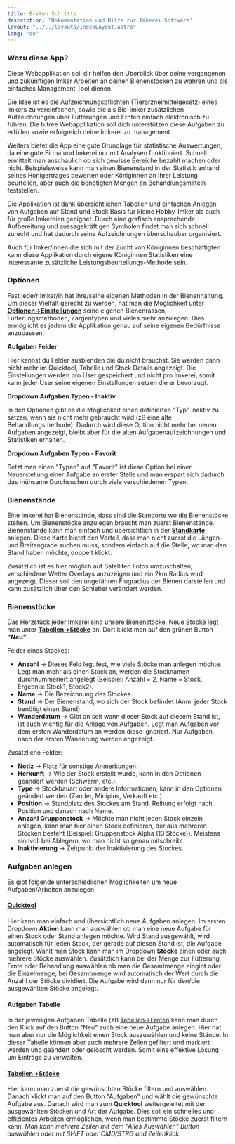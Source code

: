 ```yaml
---
title: Ersten Schritte
description: 'Dokumentation und Hilfe zur Imkerei Software'
layout: "../../layouts/IndexLayout.astro"
lang: "de"
---
```


### Wozu diese App?

Diese Webapplikation soll dir helfen den Überblick über deine vergangenen und zukünftigen Imker Arbeiten an deinen Bienenstöcken zu wahren und als einfaches Management Tool dienen.

Die Idee ist es die Aufzeichnungspflichten (Tierarzneimittelgesetz) eines Imkers zu vereinfachen, sowie die als Bio-Imker zusätzlichen Aufzeichnungen über Fütterungen und Ernten einfach elektronisch zu führen. Die b.tree Webapplikation soll dich unterstützen diese Aufgaben zu erfüllen sowie erfolgreich deine Imkerei zu management.

Weiters bietet die App eine gute Grundlage für statistische Auswertungen, da eine gute Firma und Imkerei nur mit Analysen funktioniert. Schnell ermittelt man anschaulich ob sich gewisse Bereiche bezahlt machen oder nicht. Beispielsweise kann man einen Bienenstand in der Statistik anhand seines Honigertrages bewerten oder Königinnen an ihrer Leistung beurteilen, aber auch die benötigten Mengen an Behandlungsmitteln feststellen.

Die Applikation ist dank übersichtlichen Tabellen und einfachen Anlegen von Aufgaben auf Stand und Stock Basis für kleine Hobby-Imker als auch für große Imkereien geeignet. Durch eine grafisch ansprechende Aufbereitung und aussagekräftigen Symbolen findet man sich schnell zurecht und hat dadurch seine Aufzeichnungen überschaubar organisiert.

Auch für Imker/innen die sich mit der Zucht von Königinnen beschäftigten kann diese Applikation durch eigene Königinnen Statistiken eine interessante zusätzliche Leistungsbeurteilungs-Methode sein.

### Optionen

Fast jede/r Imker/in hat ihre/seine eigenen Methoden in der Bienenhaltung. Um dieser Vielfalt gerecht zu werden, hat man die Möglichkeit unter **[Optionen->Einstellungen](https://www.btree.at/app/settings/#tab_options)** seine eigenen Bienenrassen, Fütterungsmethoden, Zargentypen und vieles mehr anzulegen. Dies ermöglicht es jedem die Applikation genau auf seine eigenen Bedürfnisse anzupassen.

**Aufgaben Felder**

Hier kannst du Felder ausblenden die du nicht brauchst. Sie werden dann nicht mehr im Quicktool, Tabelle und Stock Details angezeigt. Die Einstellungen werden pro User gespeichert und nicht pro Imkerei, somit kann jeder User seine eigenen Einstellungen setzen die er bevorzugt.

**Dropdown Aufgaben Typen - Inaktiv**

In den Optionen gibt es die Möglichkeit einen definierten "Typ" inaktiv zu setzen, wenn sie nicht mehr gebraucht wird (zB eine alte Behandlungsmethode). Dadurch wird diese Option nicht mehr bei neuen Aufgaben angezeigt, bleibt aber für die alten Aufgabenaufzeichnungen und Statistiken erhalten.

**Dropdown Aufgaben Typen - Favorit**

Setzt man einen "Typen" auf "Favorit" ist diese Option bei einer Neuerstellung einer Aufgabe an erster Stelle und man erspart sich dadurch das mühsame Durchsuchen durch viele verschiedenen Typen.

### Bienenstände

Eine Imkerei hat Bienenstände, dass sind die Standorte wo die Bienenstöcke stehen. Um Bienenstöcke anzulegen braucht man zuerst Bienenstände. Bienenstände kann man einfach und übersichtlich in der **[Standkarte](https://www.btree.at/app/map/)** anlegen. Diese Karte bietet den Vorteil, dass man nicht zuerst die Längen- und Breitengrade suchen muss, sondern einfach auf die Stelle, wo man den Stand haben möchte, doppelt klickt.

Zusätzlich ist es hier möglich auf Satelliten Fotos umzuschalten, verschiedene Wetter Overlays anzuzeigen und ein 2km Radius wird angezeigt. Dieser soll den ungefähren Flugradius der Bienen darstellen und kann zusätzlich über den Schieber verändert werden.

### Bienenstöcke

Das Herzstück jeder Imkerei sind unsere Bienenstöcke. Neue Stöcke legt man unter **[Tabellen->Stöcke](https://www.btree.at/app/table/hive/)** an. Dort klickt man auf den grünen Button **"Neu"**.

Felder eines Stockes:

* **Anzahl** -> Dieses Feld legt fest, wie viele Stöcke man anlegen möchte. Legt man mehr als einen Stock an, werden die Stocknamen durchnummeriert angelegt (Beispiel: Anzahl = 2, Name = Stock, Ergebnis: Stock1, Stock2).
* **Name** -> Die Bezeichnung des Stockes.
* **Stand** -> Der Bienenstand, wo sich der Stock befindet (Anm. jeder Stock benötigt einen Stand).
* **Wanderdatum** -> Gibt an seit wann dieser Stock auf diesem Stand ist, ist auch wichtig für die Anlage von Aufgaben. Legt man Aufgaben vor dem ersten Wanderdatum an werden diese ignoriert. Nur Aufgaben nach der ersten Wanderung werden angezeigt.

Zusätzliche Felder:

* **Notiz** -> Platz für sonstige Anmerkungen.
* **Herkunft** -> Wie der Stock erstellt wurde, kann in den Optionen geändert werden (Schwarm, etc.).
* **Type** -> Stockbauart oder andere Informationen, kann in den Optionen geändert werden (Zander, Miniplus, Verkauft etc.).
* **Position** -> Standplatz des Stockes am Stand. Reihung erfolgt nach Position und danach nach Name.
* **Anzahl Gruppenstock** -> Möchte man nicht jeden Stock einzeln anlegen, kann man hier einen Stock definieren, der aus mehreren Stöcken besteht (Beispiel: Gruppenstock Alpha (13 Stöcke)). Meistens sinnvoll bei Ablegern, wo man nicht so genau mitschreibt.
* **Inaktivierung** -> Zeitpunkt der Inaktivierung des Stockes.

### Aufgaben anlegen

Es gibt folgende unterschiedlichen Möglichkeiten um neue Aufgaben/Arbeiten anzulegen.

#### **[Quicktool](https://www.btree.at/app/quicktool/create/hive/checkup)**

Hier kann man einfach und übersichtlich neue Aufgaben anlegen. Im ersten Dropdown **Aktion** kann man auswählen ob man eine neue Aufgabe für einen Stock oder Stand anlegen möchte. Wird Stand ausgewählt, wird automatisch für jeden Stock, der gerade auf diesen Stand ist, die Aufgabe angelegt. Wählt man Stock kann man im Dropdown **Stöcke** einen oder auch mehrere Stöcke auswählen. Zusätzlich kann bei der Menge zur Fütterung, Ernte oder Behandlung auswählen ob man die Gesamtmenge eingibt oder die Einzelmenge, bei Gesamtmenge wird automatisch der Wert durch die Anzahl der Stöcke dividiert. Die Aufgabe wird dann nur für den/die ausgewählten Stöcke angelegt.

#### **Aufgaben Tabelle**

In der jeweiligen Aufgaben Tabelle (zB [Tabellen->Ernten](https://www.btree.at/app/table/harvest/) kann man durch den Klick auf den Button "Neu" auch eine neue Aufgabe anlegen. Hier hat man aber nur die Möglichkeit einen Stock auszuwählen und keine Stände. In dieser Tabelle können aber auch mehrere Zeilen gefiltert und markiert werden und geändert oder gelöscht werden. Somit eine effektive Lösung um Einträge zu verwalten.

#### **[Tabellen->Stöcke](https://www.btree.at/app/table/hive/#tab_tables)**

Hier kann man zuerst die gewünschten Stöcke filtern und auswählen. Danach klickt man auf den Button "Aufgaben" und wählt die gewünschte Aufgabe aus. Danach wird man zum **Quicktool** weitergeleitet mit den ausgewählten Stöcken und Art der Aufgabe. Dies soll ein schnelles und effizientes Arbeiten ermöglichen, wenn man bestimmte Stöcke zuerst filtern kann.
*Man kann mehrere Zeilen mit dem "Alles Auswählen" Button auswählen oder mit SHIFT oder CMD/STRG und Zeilenklick.*
